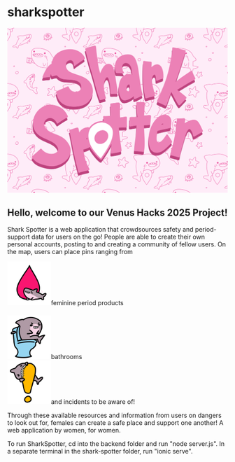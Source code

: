 # sharkspotter

<div align="center"><img src="shark-spotter/src/assets/SharkSpotterThumbnail.png"/></div>


## Hello, welcome to our Venus Hacks 2025 Project!

Shark Spotter is a web application that crowdsources safety and period-support data for users on the go! People are able to create their own personal accounts, posting to and creating a community of fellow users. On the map, users can place pins ranging from


<div align="left" style="padding-bottom:20px";><img src="shark-spotter/src/assets/Shark_Period_Map_Noninverted.png" style="width:100px;" />feminine period products</div>

<div align="left"><img src="shark-spotter/src/assets/Shark_Toilet_Map_Noninverted.png" style="width:100px;" />bathrooms</div>

<div align="left"><img src="shark-spotter/src/assets/Shark_Incident_Map_Noninverted.png" style="width:100px;" />and incidents to be aware of! </div>


Through these available resources and information from users on dangers to look out for, females can create a safe place and support one another! A web application by women, for women.

To run SharkSpotter, cd into the backend folder and run "node server.js". In a separate terminal in the shark-spotter folder, run "ionic serve".

